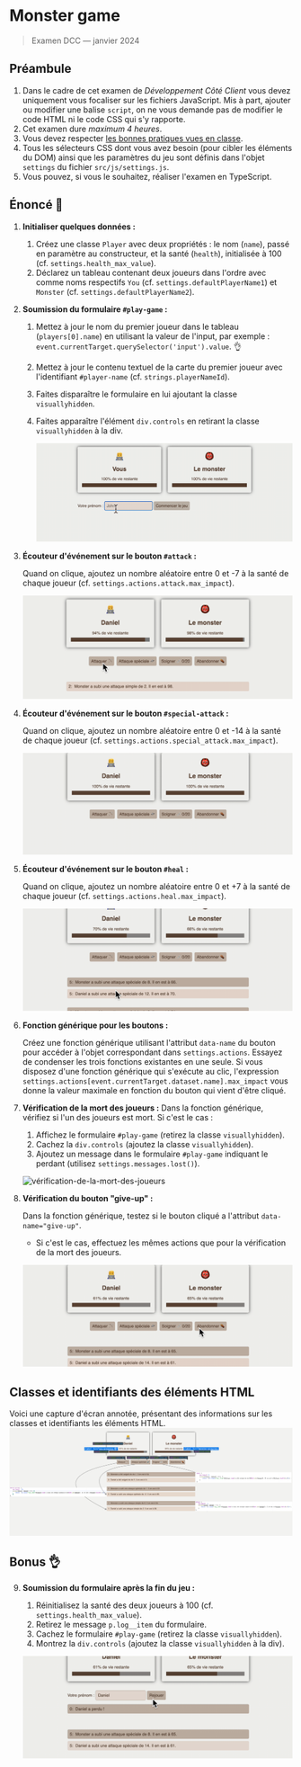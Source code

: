 # Monster game

> Examen DCC — janvier 2024

## Préambule

1. Dans le cadre de cet examen de *Développement Côté Client* vous devez uniquement vous focaliser sur les fichiers
   JavaScript. Mis à part, ajouter ou modifier une balise `script`, on ne vous demande pas de modifier le code HTML ni
   le code CSS qui s'y rapporte.
1. Cet examen dure *maximum 4 heures*.
1. Vous devez respecter  [les bonnes pratiques vues en classe](https://github.com/hepl-dcc/dcc-guidelines).
1. Tous les sélecteurs CSS dont vous avez besoin (pour cibler les éléments du DOM) ainsi que les paramètres du jeu sont
   définis dans l'objet `settings` du fichier `src/js/settings.js`.
1. Vous pouvez, si vous le souhaitez, réaliser l'examen en TypeScript.

## Énoncé 🎯

1. **Initialiser quelques données :**

    1. Créez une classe `Player` avec deux propriétés : le nom (`name`), passé en paramètre au constructeur, et la santé (`health`), initialisée à 100 (cf. `settings.health_max_value`).
    2. Déclarez un tableau contenant deux joueurs dans l'ordre avec comme noms respectifs `You` (cf. `settings.defaultPlayerName1`) et `Monster` (cf. `settings.defaultPlayerName2`).
    
2. **Soumission du formulaire `#play-game` :**

    1. Mettez à jour le nom du premier joueur dans le tableau (`players[0].name`) en utilisant la valeur de l'input, par exemple : `event.currentTarget.querySelector('input').value`. 👌

    2. Mettez à jour le contenu textuel de la carte du premier joueur avec l'identifiant `#player-name` (cf. `strings.playerNameId`).

    3. Faites disparaître le formulaire en lui ajoutant la classe `visuallyhidden`.

    4. Faites apparaître l'élément `div.controls` en retirant la classe `visuallyhidden` à la div.

       ![soumission-du-formulaire-play-game](./img/soumission-du-formulaire-play-game.gif)

3. **Écouteur d'événement sur le bouton `#attack` :**

    Quand on clique, ajoutez un nombre aléatoire entre 0 et -7 à la santé de chaque joueur (cf. `settings.actions.attack.max_impact`).

    ![ecouteur-d'evenement-sur-le-bouton-attack](img/ecouteur-d'evenement-sur-le-bouton-attack.gif)

4. **Écouteur d'événement sur le bouton `#special-attack` :**

    Quand on clique, ajoutez un nombre aléatoire entre 0 et -14 à la santé de chaque joueur (cf. `settings.actions.special_attack.max_impact`).

    ![ecouteur-evenement-sur-le-bouton-special-attack](img/ecouteur-evenement-sur-le-bouton-special-attack.gif)

5. **Écouteur d'événement sur le bouton `#heal` :**

    Quand on clique, ajoutez un nombre aléatoire entre 0 et +7 à la santé de chaque joueur (cf. `settings.actions.heal.max_impact`).

    ![ecouteur-evenement-sur-le-bouton-heal](img/ecouteur-evenement-sur-le-bouton-heal.gif)

6. **Fonction générique pour les boutons :**

    Créez une fonction générique utilisant l'attribut `data-name` du bouton pour accéder à l'objet correspondant dans `settings.actions`. Essayez de condenser les trois fonctions existantes en une seule. Si vous disposez d'une fonction générique qui s'exécute au clic, l'expression `settings.actions[event.currentTarget.dataset.name].max_impact` vous donne la valeur maximale en fonction du bouton qui vient d'être cliqué.

7. **Vérification de la mort des joueurs :**
   Dans la fonction générique, vérifiez si l'un des joueurs est mort. Si c'est le cas :

   1. Affichez le formulaire `#play-game` (retirez la classe `visuallyhidden`).
   2. Cachez la `div.controls` (ajoutez la classe `visuallyhidden`).
   3. Ajoutez un message dans le formulaire `#play-game` indiquant le perdant (utilisez `settings.messages.lost()`).

    ![vérification-de-la-mort-des-joueurs](img/vérification-de-la-mort-des-joueurs.gif)

8. **Vérification du bouton "give-up" :**

    Dans la fonction générique, testez si le bouton cliqué a l'attribut `data-name="give-up"`.
    - Si c'est le cas, effectuez les mêmes actions que pour la vérification de la mort des joueurs.

    ![verification-du-bouton-give-up](img/verification-du-bouton-give-up.gif)
## Classes et identifiants des éléments HTML
Voici une capture d'écran annotée, présentant des informations sur les classes et identifiants les éléments HTML.
    ![html-info](img/html-info.png)

## Bonus 👌

9. **Soumission du formulaire après la fin du jeu :**

    1. Réinitialisez la santé des deux joueurs à 100 (cf. `settings.health_max_value`).
    2. Retirez le message `p.log__item` du formulaire.
    3. Cachez le formulaire `#play-game` (retirez la classe `visuallyhidden`).
    4. Montrez la `div.controls` (ajoutez la classe `visuallyhidden` à la div).

    ![soumission-du-formulaire-apres-la-fin-du-jeu](img/soumission-du-formulaire-apres-la-fin-du-jeu.gif)
